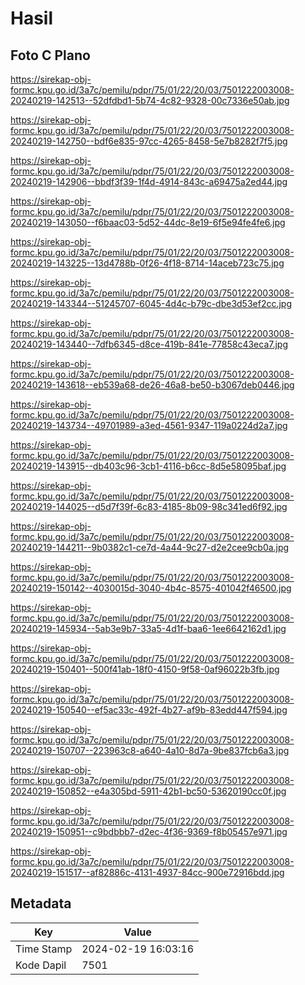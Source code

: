 # Hasil

## Foto C Plano

https://sirekap-obj-formc.kpu.go.id/3a7c/pemilu/pdpr/75/01/22/20/03/7501222003008-20240219-142513--52dfdbd1-5b74-4c82-9328-00c7336e50ab.jpg

https://sirekap-obj-formc.kpu.go.id/3a7c/pemilu/pdpr/75/01/22/20/03/7501222003008-20240219-142750--bdf6e835-97cc-4265-8458-5e7b8282f7f5.jpg

https://sirekap-obj-formc.kpu.go.id/3a7c/pemilu/pdpr/75/01/22/20/03/7501222003008-20240219-142906--bbdf3f39-1f4d-4914-843c-a69475a2ed44.jpg

https://sirekap-obj-formc.kpu.go.id/3a7c/pemilu/pdpr/75/01/22/20/03/7501222003008-20240219-143050--f6baac03-5d52-44dc-8e19-6f5e94fe4fe6.jpg

https://sirekap-obj-formc.kpu.go.id/3a7c/pemilu/pdpr/75/01/22/20/03/7501222003008-20240219-143225--13d4788b-0f26-4f18-8714-14aceb723c75.jpg

https://sirekap-obj-formc.kpu.go.id/3a7c/pemilu/pdpr/75/01/22/20/03/7501222003008-20240219-143344--51245707-6045-4d4c-b79c-dbe3d53ef2cc.jpg

https://sirekap-obj-formc.kpu.go.id/3a7c/pemilu/pdpr/75/01/22/20/03/7501222003008-20240219-143440--7dfb6345-d8ce-419b-841e-77858c43eca7.jpg

https://sirekap-obj-formc.kpu.go.id/3a7c/pemilu/pdpr/75/01/22/20/03/7501222003008-20240219-143618--eb539a68-de26-46a8-be50-b3067deb0446.jpg

https://sirekap-obj-formc.kpu.go.id/3a7c/pemilu/pdpr/75/01/22/20/03/7501222003008-20240219-143734--49701989-a3ed-4561-9347-119a0224d2a7.jpg

https://sirekap-obj-formc.kpu.go.id/3a7c/pemilu/pdpr/75/01/22/20/03/7501222003008-20240219-143915--db403c96-3cb1-4116-b6cc-8d5e58095baf.jpg

https://sirekap-obj-formc.kpu.go.id/3a7c/pemilu/pdpr/75/01/22/20/03/7501222003008-20240219-144025--d5d7f39f-6c83-4185-8b09-98c341ed6f92.jpg

https://sirekap-obj-formc.kpu.go.id/3a7c/pemilu/pdpr/75/01/22/20/03/7501222003008-20240219-144211--9b0382c1-ce7d-4a44-9c27-d2e2cee9cb0a.jpg

https://sirekap-obj-formc.kpu.go.id/3a7c/pemilu/pdpr/75/01/22/20/03/7501222003008-20240219-150142--4030015d-3040-4b4c-8575-401042f46500.jpg

https://sirekap-obj-formc.kpu.go.id/3a7c/pemilu/pdpr/75/01/22/20/03/7501222003008-20240219-145934--5ab3e9b7-33a5-4d1f-baa6-1ee6642162d1.jpg

https://sirekap-obj-formc.kpu.go.id/3a7c/pemilu/pdpr/75/01/22/20/03/7501222003008-20240219-150401--500f41ab-18f0-4150-9f58-0af96022b3fb.jpg

https://sirekap-obj-formc.kpu.go.id/3a7c/pemilu/pdpr/75/01/22/20/03/7501222003008-20240219-150540--ef5ac33c-492f-4b27-af9b-83edd447f594.jpg

https://sirekap-obj-formc.kpu.go.id/3a7c/pemilu/pdpr/75/01/22/20/03/7501222003008-20240219-150707--223963c8-a640-4a10-8d7a-9be837fcb6a3.jpg

https://sirekap-obj-formc.kpu.go.id/3a7c/pemilu/pdpr/75/01/22/20/03/7501222003008-20240219-150852--e4a305bd-5911-42b1-bc50-53620190cc0f.jpg

https://sirekap-obj-formc.kpu.go.id/3a7c/pemilu/pdpr/75/01/22/20/03/7501222003008-20240219-150951--c9bdbbb7-d2ec-4f36-9369-f8b05457e971.jpg

https://sirekap-obj-formc.kpu.go.id/3a7c/pemilu/pdpr/75/01/22/20/03/7501222003008-20240219-151517--af82886c-4131-4937-84cc-900e72916bdd.jpg


## Metadata

| Key        | Value               |
| ---------- | ------------------- |
| Time Stamp | 2024-02-19 16:03:16 |
| Kode Dapil | 7501                |




